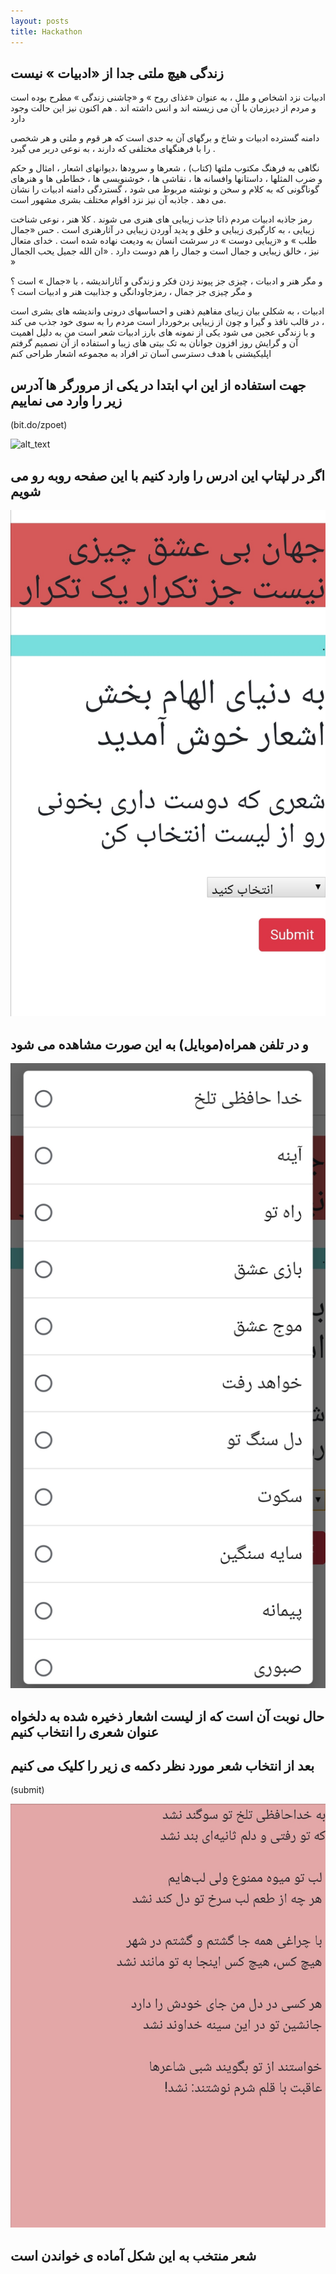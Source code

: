 ```yaml
---
layout: posts
title: Hackathon
---
```


## زندگی هیچ ملتی جدا از «ادبیات » نیست

ادبیات نزد اشخاص و ملل ، به عنوان «غذای روح » و «چاشنی زندگی » مطرح بوده است و مردم از دیرزمان با آن می زیسته اند و انس داشته اند . هم اکنون نیز این حالت وجود دارد

دامنه گسترده ادبیات و شاخ و برگهای آن به حدی است که هر قوم و ملتی و هر شخصی را با فرهنگهای مختلفی که دارند ، به نوعی دربر می گیرد .

نگاهی به فرهنگ مکتوب ملتها (کتاب) ، شعرها و سرودها ،دیوانهای اشعار ، امثال و حکم و ضرب المثلها ، داستانها وافسانه ها ، نقاشی ها ، خوشنویسی ها ، خطاطی ها و هنرهای گوناگونی که به کلام و سخن و نوشته مربوط می شود ، گستردگی دامنه ادبیات را نشان می دهد . جاذبه آن نیز نزد اقوام مختلف بشری مشهور است.

رمز جاذبه ادبیات
مردم ذاتا جذب زیبایی های هنری می شوند . کلا هنر ، نوعی شناخت زیبایی ، به کارگیری زیبایی و خلق و پدید آوردن زیبایی در آثارهنری است . حس «جمال طلب » و «زیبایی دوست » در سرشت انسان به ودیعت نهاده شده است . خدای متعال نیز ، خالق زیبایی و جمال است و جمال را هم دوست دارد . «ان الله جمیل یحب الجمال »

و مگر هنر و ادبیات ، چیزی جز پیوند زدن فکر و زندگی و آثاراندیشه ، با «جمال » است ؟ و مگر چیزی جز جمال ، رمزجاودانگی و جذابیت هنر و ادبیات است ؟

ادبیات ، به شکلی بیان زیبای مفاهیم ذهنی و احساسهای درونی واندیشه های بشری است ، در قالب نافذ و گیرا و چون از زیبایی برخوردار است مردم را به سوی خود جذب می کند و با زندگی عجین می شود
یکی از نمونه های بارز ادبیات شعر است 
من به دلیل اهمیت آن و گرایش روز افزون جوانان به تک بیتی های زیبا و استفاده از آن نصمیم گرفتم اپلیکیشنی با هدف دسترسی آسان تر افراد به مجموعه اشعار طراحی کنم


## جهت استفاده از این اپ ابتدا در یکی از مرورگر ها آدرس زیر را وارد می نماییم
(bit.do/zpoet)

![alt_text](../assets/images/poem.file "poem")
## اگر در لپتاپ این ادرس را وارد کنیم با این صفحه روبه رو می شویم

![alt_text](../assets/images/poem_ph.jpg "poem.")
## و در تلفن همراه(موبایل) به این صورت مشاهده می شود

![alt_text](../assets/images/poemm.jpg "poem..")
## حال نوبت آن است که از لیست اشعار ذخیره شده به دلخواه عنوان شعری را انتخاب کنیم


## بعد از انتخاب شعر مورد نظر دکمه ی زیر را کلیک می کنیم
(submit)

![alt_text](../assets/images/pm.jpg "poem...")
## شعر منتخب به این شکل آماده ی خواندن است


